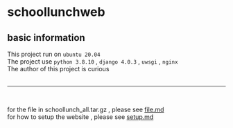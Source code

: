 # schoollunchweb

## basic information
This project run on `ubuntu 20.04`<br>
The project use `python 3.8.10` , `django 4.0.3` , `uwsgi` , `nginx`<br>
The author of this project is curious<br>
<br>
<hr>
<br>

for the file in schoollunch_all.tar.gz , please see [file.md](a)<br>
for how to setup the website , please see [setup.md](b)<br>
